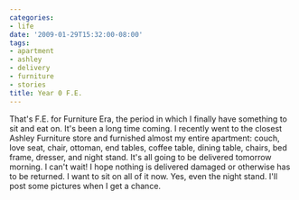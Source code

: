 ```yaml
---
categories:
- life
date: '2009-01-29T15:32:00-08:00'
tags:
- apartment
- ashley
- delivery
- furniture
- stories
title: Year 0 F.E.
---
```


That's F.E. for Furniture Era, the period in which I finally have something to sit and eat on. It's been a long time coming. I recently went to the closest Ashley Furniture store and furnished almost my entire apartment: couch, love seat, chair, ottoman, end tables, coffee table, dining table, chairs, bed frame, dresser, and night stand. It's all going to be delivered tomorrow morning. I can't wait! I hope nothing is delivered damaged or otherwise has to be returned. I want to sit on all of it now. Yes, even the night stand. I'll post some pictures when I get a chance.
